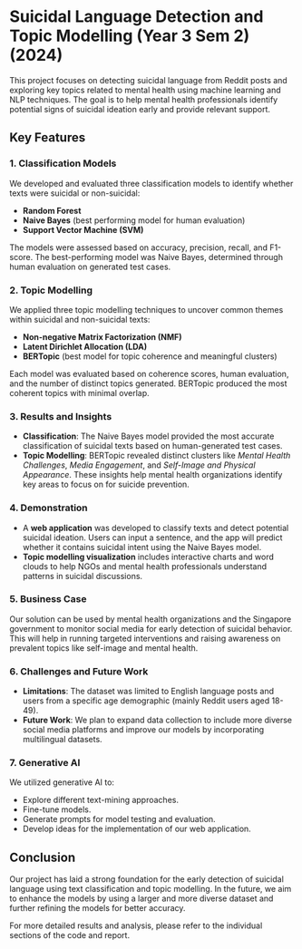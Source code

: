 # Suicidal Language Detection and Topic Modelling (Year 3 Sem 2)(2024)

This project focuses on detecting suicidal language from Reddit posts and exploring key topics related to mental health using machine learning and NLP techniques. The goal is to help mental health professionals identify potential signs of suicidal ideation early and provide relevant support.

## Key Features

### 1. **Classification Models**
We developed and evaluated three classification models to identify whether texts were suicidal or non-suicidal:
- **Random Forest**
- **Naive Bayes** (best performing model for human evaluation)
- **Support Vector Machine (SVM)**

The models were assessed based on accuracy, precision, recall, and F1-score. The best-performing model was Naive Bayes, determined through human evaluation on generated test cases.

### 2. **Topic Modelling**
We applied three topic modelling techniques to uncover common themes within suicidal and non-suicidal texts:
- **Non-negative Matrix Factorization (NMF)**
- **Latent Dirichlet Allocation (LDA)**
- **BERTopic** (best model for topic coherence and meaningful clusters)

Each model was evaluated based on coherence scores, human evaluation, and the number of distinct topics generated. BERTopic produced the most coherent topics with minimal overlap.

### 3. **Results and Insights**
- **Classification**: The Naive Bayes model provided the most accurate classification of suicidal texts based on human-generated test cases.
- **Topic Modelling**: BERTopic revealed distinct clusters like *Mental Health Challenges*, *Media Engagement*, and *Self-Image and Physical Appearance*. These insights help mental health organizations identify key areas to focus on for suicide prevention.

### 4. **Demonstration**
- A **web application** was developed to classify texts and detect potential suicidal ideation. Users can input a sentence, and the app will predict whether it contains suicidal intent using the Naive Bayes model.
- **Topic modelling visualization** includes interactive charts and word clouds to help NGOs and mental health professionals understand patterns in suicidal discussions.

### 5. **Business Case**
Our solution can be used by mental health organizations and the Singapore government to monitor social media for early detection of suicidal behavior. This will help in running targeted interventions and raising awareness on prevalent topics like self-image and mental health.

### 6. **Challenges and Future Work**
- **Limitations**: The dataset was limited to English language posts and users from a specific age demographic (mainly Reddit users aged 18-49).
- **Future Work**: We plan to expand data collection to include more diverse social media platforms and improve our models by incorporating multilingual datasets.

### 7. **Generative AI**
We utilized generative AI to:
- Explore different text-mining approaches.
- Fine-tune models.
- Generate prompts for model testing and evaluation.
- Develop ideas for the implementation of our web application.

## Conclusion
Our project has laid a strong foundation for the early detection of suicidal language using text classification and topic modelling. In the future, we aim to enhance the models by using a larger and more diverse dataset and further refining the models for better accuracy.

For more detailed results and analysis, please refer to the individual sections of the code and report.

